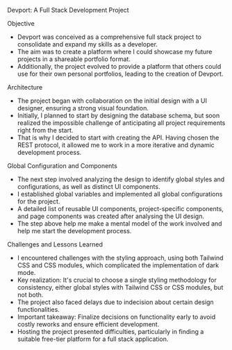 Devport: A Full Stack Development Project

Objective
- Devport was conceived as a comprehensive full stack project to consolidate and expand my skills as a developer.
- The aim was to create a platform where I could showcase my future projects in a shareable portfolio format.
- Additionally, the project evolved to provide a platform that others could use for their own personal portfolios, leading to the creation of Devport.


Architecture
- The project began with collaboration on the initial design with a UI designer, ensuring a strong visual foundation.
- Initially, I planned to start by designing the database schema, but soon realized the impossible challenge of anticipating all project requirements right from the start.
- That is why I decided to start with creating the API. Having chosen the REST protocol, it allowed me to work in a more iterative and dynamic development process.


Global Configuration and Components
- The next step involved analyzing the design to identify global styles and configurations, as well as distinct UI components.
- I established global variables and implemented all global configurations for the project.
- A detailed list of reusable UI components, project-specific components, and page components was created after analysing the UI design.
- The step above help me make a mental model of the work involved and help me start the development process.


Challenges and Lessons Learned
- I encountered challenges with the styling approach, using both Tailwind CSS and CSS modules, which complicated the implementation of dark mode.
- Key realization: It's crucial to choose a single styling methodology for consistency, either global styles with Tailwind CSS or CSS modules, but not both.
- The project also faced delays due to indecision about certain design functionalities.
- Important takeaway: Finalize decisions on functionality early to avoid costly reworks and ensure efficient development.
- Hosting the project presented difficulties, particularly in finding a suitable free-tier platform for a full stack application.


